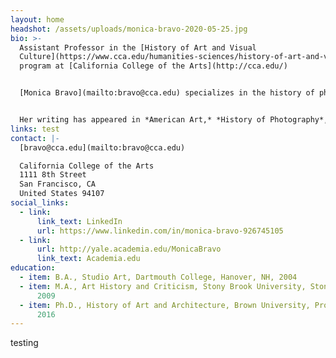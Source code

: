 ```yaml
---
layout: home
headshot: /assets/uploads/monica-bravo-2020-05-25.jpg
bio: >-
  Assistant Professor in the [History of Art and Visual
  Culture](https://www.cca.edu/humanities-sciences/history-of-art-and-visual-culture/)
  program at [California College of the Arts](http://cca.edu/)


  [Monica Bravo](mailto:bravo@cca.edu) specializes in the history of photography and the modern art of the Americas. Her first book, *[Greater American Camera: Making Modernism in Mexico](https://yalebooks.yale.edu/book/9780300253634/greater-american-camera)*, will be published by Yale University Press in June 2021, with support from the Terra and Wyeth Foundations for American Art. The book examines exchanges between U.S. modernist photographers--including Edward Weston, Tina Modotti, Paul Strand, and Helen Levitt--and modern Mexican artists working in painting, poetry, music, photography, and film, resulting in the development of a Greater American modernism in the interwar period. Bravo's research has been supported by fellowships from the [Center for Advanced Study in the Visual Arts (CASVA)](https://www.nga.gov/research/casva.html), the [Center for Creative Photography](https://ccp.arizona.edu/), the [Georgia O’Keeffe Research Center](https://www.okeeffemuseum.org/research-center/), the [Harry Ransom Center](http://www.hrc.utexas.edu/), the [Huntington Library](https://www.huntington.org/library-collections) and [Art Collections](http://www.huntington.org/artcollections/), and the [Terra Foundation for American Art](https://www.terraamericanart.org/).


  Her writing has appeared in *American Art,* *History of Photography*, *[The History of Illustration](https://www.bloomsbury.com/us/history-of-illustration-9781501342110/)*, *[caa.reviews](http://www.caareviews.org/reviews/3133%20-%20.Wir2ElWnGUk#.X7CVAZNKjAM)*, *Art Criticism,* and *Panorama: Journal of the Association of Historians of American Art,* for which she co-guest edited an essay collection titled "[Re-Reading American Photographs](https://editions.lib.umn.edu/panorama/article/re-reading-american-photographs/)." Prior to coming to CCA, Bravo was a Lecturer at [Yale University](https://www.yale.edu/) in the [History of Art Department](https://arthistory.yale.edu/) and [Program in Ethnicity, Race, and Migration](https://erm.yale.edu/). She is an inaugural co-chair of [Photography Network](https://www.photographynetwork.net/), a CAA-Affiliated Society.
links: test
contact: |-
  [bravo@cca.edu](mailto:bravo@cca.edu)

  California College of the Arts  
  1111 8th Street  
  San Francisco, CA  
  United States 94107
social_links:
  - link:
      link_text: LinkedIn
      url: https://www.linkedin.com/in/monica-bravo-926745105
  - link:
      url: http://yale.academia.edu/MonicaBravo
      link_text: Academia.edu
education:
  - item: B.A., Studio Art, Dartmouth College, Hanover, NH, 2004
  - item: M.A., Art History and Criticism, Stony Brook University, Stony Brook, NY,
      2009
  - item: Ph.D., History of Art and Architecture, Brown University, Providence, RI,
      2016
---
```


testing